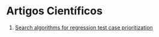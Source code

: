 # Artigos Científicos #

1. [Search algorithms for regression test case prioritization](https://ieeexplore.ieee.org/abstract/document/4123325)
